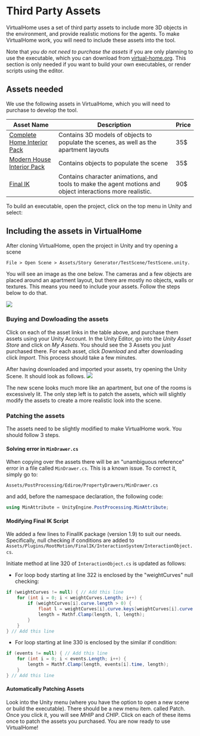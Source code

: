 # Third Party Assets

VirtualHome uses a set of third party assets to include more 3D objects in the environment, and provide realistic motions for the agents. To make VirtualHome work, you will need to include these assets into the tool. 

Note that *you do not need to purchase the assets* if you are only planning to use the executable, which you can download from [virtual-home.org](www.virtual-home.org). This section is only needed if you want to build your own executables, or render scripts using the editor.

## Assets needed
We use the following assets in VirtualHome, which you will need to purchase to develop the tool.

| Asset Name  | Description | Price|
| ----------- | ---------   |------|
| [Complete Home Interior Pack](https://assetstore.unity.com/packages/3d/props/interior/complete-home-interior-pack-31049)      |  Contains 3D models of objects to populate the scenes, as well as the apartment layouts       |     35$      |
| [Modern House Interior Pack](https://assetstore.unity.com/packages/3d/props/interior/modern-house-interior-props-48564)   | Contains objects to populate the scene       |    35$       |
| [Final IK](https://assetstore.unity.com/packages/tools/animation/final-ik-14290) | Contains character animations, and tools to make the agent motions and object interactions more realistic. | 90$ |

To build an executable, open the project, click on the top menu in Unity and select:


## Including the assets in VirtualHome
After cloning VirtualHome, open the project in Unity and try opening a scene

```File > Open Scene > Assets/Story Generator/TestScene/TestScene.unity. ```

You will see an image as the one below. The cameras and a few objects are placed around an apartment layout, but there are mostly no objects, walls or textures. This means you need to include your assets. Follow the steps below to do that.

![](assets/scene_empty.png)


### Buying and Dowloading the assets
Click on each of the asset links in the table above, and purchase them assets using your Unity Account. In the Unity Editor, go into the *Unity Asset Store* and click on *My Assets*. You should see the 3 Assets you just purchased there. For each asset, click *Download* and after downloading click *Import*. This process should take a few minutes.

After having downloaded and imported your assets, try opening the Unity Scene. It should look as follows.
![](assets/scene_purchased.png)

The new scene looks much more like an apartment, but one of the rooms is excessively lit. The only step left is to patch the assets, which will slightly modify the assets to create a more realistic look into the scene.


### Patching the assets
The assets need to be slightly modified to make VirtualHome work. You should follow 3 steps.

#### Solving error in `MinDrawer.cs`
When copying over the assets there will be an "unambiguous reference" error in a file called `MinDrawer.cs`. This is a known issue. To correct it, simply go to:

``` Assets/PostProcessing/Ediroe/PropertyDrawers/MinDrawer.cs ```

and add, before the namespace declaration, the following code:

```c#
using MinAttribute = UnityEngine.PostProcessing.MinAttribute;
```
#### Modifying Final IK Script
We added a few lines to FinalIK package (version 1.9) to suit our needs. Specifically, null checking if conditions are added to
```Assets/Plugins/RootMotion/FinalIK/InteractionSystem/InteractionObject.cs```.

Initiate method at line 320 of ```InteractionObject.cs``` is updated as follows:

* For loop body starting at line 322 is enclosed by the "weightCurves" null checking:

```csharp
if (weightCurves != null) { // Add this line
    for (int i = 0; i < weightCurves.Length; i++) {
        if (weightCurves[i].curve.length > 0) {
            float l = weightCurves[i].curve.keys[weightCurves[i].curve.length - 1].time;
            length = Mathf.Clamp(length, l, length);
        }
    }
} // Add this line
```

* For loop starting at line 330 is enclosed by the similar if condition:

```csharp
if (events != null) { // Add this line
    for (int i = 0; i < events.Length; i++) {
        length = Mathf.Clamp(length, events[i].time, length);
    }
} // Add this line
```

#### Automatically Patching Assets
Look into the Unity menu (where you have the option to open a new scene or build the executable). There should be a new menu item. called Patch. Once you click it, you will see *MHIP* and *CHIP*. Click on each of these items once to patch the assets you purchased. You are now ready to use VirtualHome!
